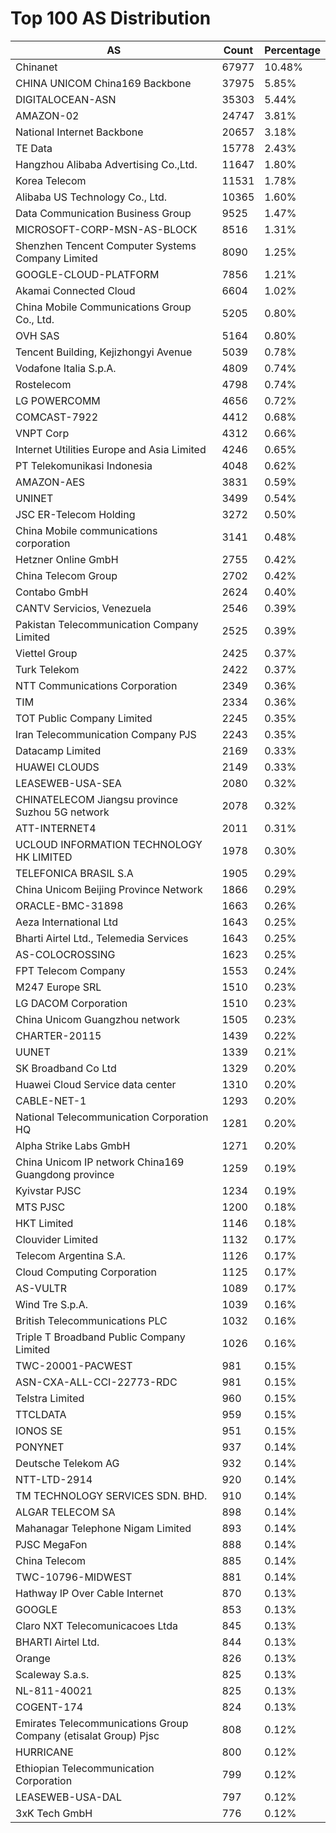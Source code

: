 # Top 100 AS Distribution
| AS | Count | Percentage |
|----|----|----|
| Chinanet | 67977 | 10.48% |
| CHINA UNICOM China169 Backbone | 37975 | 5.85% |
| DIGITALOCEAN-ASN | 35303 | 5.44% |
| AMAZON-02 | 24747 | 3.81% |
| National Internet Backbone | 20657 | 3.18% |
| TE Data | 15778 | 2.43% |
| Hangzhou Alibaba Advertising Co.,Ltd. | 11647 | 1.80% |
| Korea Telecom | 11531 | 1.78% |
| Alibaba US Technology Co., Ltd. | 10365 | 1.60% |
| Data Communication Business Group | 9525 | 1.47% |
| MICROSOFT-CORP-MSN-AS-BLOCK | 8516 | 1.31% |
| Shenzhen Tencent Computer Systems Company Limited | 8090 | 1.25% |
| GOOGLE-CLOUD-PLATFORM | 7856 | 1.21% |
| Akamai Connected Cloud | 6604 | 1.02% |
| China Mobile Communications Group Co., Ltd. | 5205 | 0.80% |
| OVH SAS | 5164 | 0.80% |
| Tencent Building, Kejizhongyi Avenue | 5039 | 0.78% |
| Vodafone Italia S.p.A. | 4809 | 0.74% |
| Rostelecom | 4798 | 0.74% |
| LG POWERCOMM | 4656 | 0.72% |
| COMCAST-7922 | 4412 | 0.68% |
| VNPT Corp | 4312 | 0.66% |
| Internet Utilities Europe and Asia Limited | 4246 | 0.65% |
| PT Telekomunikasi Indonesia | 4048 | 0.62% |
| AMAZON-AES | 3831 | 0.59% |
| UNINET | 3499 | 0.54% |
| JSC ER-Telecom Holding | 3272 | 0.50% |
| China Mobile communications corporation | 3141 | 0.48% |
| Hetzner Online GmbH | 2755 | 0.42% |
| China Telecom Group | 2702 | 0.42% |
| Contabo GmbH | 2624 | 0.40% |
| CANTV Servicios, Venezuela | 2546 | 0.39% |
| Pakistan Telecommunication Company Limited | 2525 | 0.39% |
| Viettel Group | 2425 | 0.37% |
| Turk Telekom | 2422 | 0.37% |
| NTT Communications Corporation | 2349 | 0.36% |
| TIM | 2334 | 0.36% |
| TOT Public Company Limited | 2245 | 0.35% |
| Iran Telecommunication Company PJS | 2243 | 0.35% |
| Datacamp Limited | 2169 | 0.33% |
| HUAWEI CLOUDS | 2149 | 0.33% |
| LEASEWEB-USA-SEA | 2080 | 0.32% |
| CHINATELECOM Jiangsu province Suzhou 5G network | 2078 | 0.32% |
| ATT-INTERNET4 | 2011 | 0.31% |
| UCLOUD INFORMATION TECHNOLOGY HK LIMITED | 1978 | 0.30% |
| TELEFONICA BRASIL S.A | 1905 | 0.29% |
| China Unicom Beijing Province Network | 1866 | 0.29% |
| ORACLE-BMC-31898 | 1663 | 0.26% |
| Aeza International Ltd | 1643 | 0.25% |
| Bharti Airtel Ltd., Telemedia Services | 1643 | 0.25% |
| AS-COLOCROSSING | 1623 | 0.25% |
| FPT Telecom Company | 1553 | 0.24% |
| M247 Europe SRL | 1510 | 0.23% |
| LG DACOM Corporation | 1510 | 0.23% |
| China Unicom Guangzhou network | 1505 | 0.23% |
| CHARTER-20115 | 1439 | 0.22% |
| UUNET | 1339 | 0.21% |
| SK Broadband Co Ltd | 1329 | 0.20% |
| Huawei Cloud Service data center | 1310 | 0.20% |
| CABLE-NET-1 | 1293 | 0.20% |
| National Telecommunication Corporation HQ | 1281 | 0.20% |
| Alpha Strike Labs GmbH | 1271 | 0.20% |
| China Unicom IP network China169 Guangdong province | 1259 | 0.19% |
| Kyivstar PJSC | 1234 | 0.19% |
| MTS PJSC | 1200 | 0.18% |
| HKT Limited | 1146 | 0.18% |
| Clouvider Limited | 1132 | 0.17% |
| Telecom Argentina S.A. | 1126 | 0.17% |
| Cloud Computing Corporation | 1125 | 0.17% |
| AS-VULTR | 1089 | 0.17% |
| Wind Tre S.p.A. | 1039 | 0.16% |
| British Telecommunications PLC | 1032 | 0.16% |
| Triple T Broadband Public Company Limited | 1026 | 0.16% |
| TWC-20001-PACWEST | 981 | 0.15% |
| ASN-CXA-ALL-CCI-22773-RDC | 981 | 0.15% |
| Telstra Limited | 960 | 0.15% |
| TTCLDATA | 959 | 0.15% |
| IONOS SE | 951 | 0.15% |
| PONYNET | 937 | 0.14% |
| Deutsche Telekom AG | 932 | 0.14% |
| NTT-LTD-2914 | 920 | 0.14% |
| TM TECHNOLOGY SERVICES SDN. BHD. | 910 | 0.14% |
| ALGAR TELECOM SA | 898 | 0.14% |
| Mahanagar Telephone Nigam Limited | 893 | 0.14% |
| PJSC MegaFon | 888 | 0.14% |
| China Telecom | 885 | 0.14% |
| TWC-10796-MIDWEST | 881 | 0.14% |
| Hathway IP Over Cable Internet | 870 | 0.13% |
| GOOGLE | 853 | 0.13% |
| Claro NXT Telecomunicacoes Ltda | 845 | 0.13% |
| BHARTI Airtel Ltd. | 844 | 0.13% |
| Orange | 826 | 0.13% |
| Scaleway S.a.s. | 825 | 0.13% |
| NL-811-40021 | 825 | 0.13% |
| COGENT-174 | 824 | 0.13% |
| Emirates Telecommunications Group Company (etisalat Group) Pjsc | 808 | 0.12% |
| HURRICANE | 800 | 0.12% |
| Ethiopian Telecommunication Corporation | 799 | 0.12% |
| LEASEWEB-USA-DAL | 797 | 0.12% |
| 3xK Tech GmbH | 776 | 0.12% |

